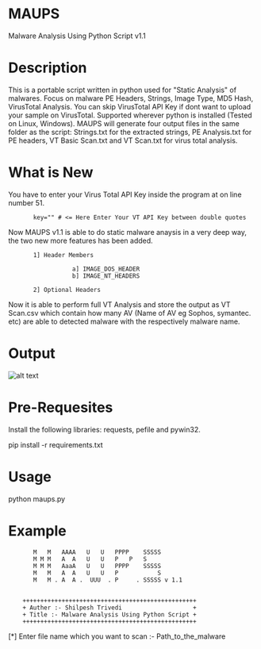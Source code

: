 # MAUPS

Malware Analysis Using Python Script v1.1

# Description

This is a portable script written in python used for "Static Analysis" of malwares. Focus on malware PE Headers, Strings, Image Type, MD5 Hash, VirusTotal Analysis. You can skip VirusTotal API Key if dont want to upload your sample on VirusTotal. Supported wherever python is installed (Tested on Linux, Windows). MAUPS will generate four output files in the same folder as the script: Strings.txt for the extracted strings, PE Analysis.txt for PE headers, VT Basic Scan.txt and VT Scan.txt for virus total analysis.  

# What is New

You have to enter your Virus Total API Key inside the program at on line number 51.

           key="" # <= Here Enter Your VT API Key between double quotes


Now MAUPS v1.1 is able to do static malware anaysis in a very deep way, the two new more features has been added.

           1] Header Members
           
                      a] IMAGE_DOS_HEADER
                      b] IMAGE_NT_HEADERS
                      
           2] Optional Headers
           
Now it is able to perform full VT Analysis and store the output as VT Scan.csv which contain how many AV (Name of AV eg Sophos, symantec. etc) are able to detected malware with the respectively malware name. 

# Output

![alt text](https://github.com/ShilpeshTrivedi/MAUPS/blob/master/VT%20Scan.png)

# Pre-Requesites

Install the following libraries: requests, pefile and pywin32.

pip install -r requirements.txt

# Usage

python maups.py

# Example

           M   M   AAAA   U   U   PPPP    SSSSS
           M M M   A  A   U   U   P   P   S
           M M M   AaaA   U   U   PPPP    SSSSS
           M   M   A  A   U   U   P           S
           M   M . A  A .  UUU  . P     . SSSSS v 1.1


        +++++++++++++++++++++++++++++++++++++++++++++++++
        + Auther :- Shilpesh Trivedi                    +
        + Title :- Malware Analysis Using Python Script +
        +++++++++++++++++++++++++++++++++++++++++++++++++

 [*] Enter file name which you want to scan :- Path_to_the_malware
